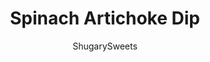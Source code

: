 ---
layout: ../../layouts/MarkdownPostLayout.astro
title: Spinach Artichoke Dip
author: ShugarySweets
pubDate: 2020-05-14
description: "This easy Spinach Artichoke Dip recipe creates the best hot spinach dip you&#x27;ve ever tasted! Packed with garlic, cheese, and artichokes, you&#x27;ll love this game day snack."
image_url: https://www.shugarysweets.com/wp-content/uploads/2020/12/spinach-artichoke-dip-facebook.jpg
tags: ["Appetizers","American"]
calories: 247
protein: 17
carbohydrates: 14
fats: 16
fiber: 5
ingredients: ["One jar (or can) (14 ounce) artichoke hearts, drained","¼ medium-sized yellow onion, chopped","10 ounces (about 3 cups) fresh spinach","8 ounces cream cheese, softened","1 ½ cups shredded mozzarella cheese","⅓ cup grated parmesan or romano cheese","¾ cup plain greek yogurt","3 cloves garlic, minced","½ teaspoon ground black pepper","½ teaspoon salt"]
serves: 8
time: "38 minutes"
prepTime: "10 minutes"
instructions: ["Preheat oven to 375° and lightly grease an 8x8” baking dish.","Use a food processor to chop artichoke hearts, onion, and spinach. (You could also do this by hand with a knife, but the processor makes it much easier and quicker!)","To a large bowl, add the cheeses, yogurt, and garlic. Mix well to combine. Add in the artichoke, onion and spinach. Mix well, then add salt and pepper.","Transfer mixture to baking dish. Place in oven for 25 minutes, or until bubbling and just starting to brown on edges. ","Broil for 2 to 3 minutes, until browning on top. Remove from oven and allow to cool for about 10 minutes.","Serve warm with chips, bread, carrot and celery sticks, or your favorite dippers."]
nutrition: ["247 calories","14 grams carbohydrates","47 milligrams cholesterol","16 grams fat","5 grams fiber","17 grams protein","9 grams saturated fat","622 milligrams sodium","3 grams sugar","0 grams trans fat","5 grams unsaturated fat"]
---